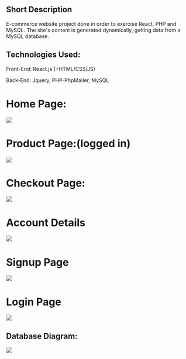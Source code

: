 <h2>Short Description</h2>
E-commerce website project done in order to exercise React, PHP and MySQL. The site's content is generated dynamically, getting data from a MySQL database.
<h2>Technologies Used:</h2>
<p>Front-End:  React.js (+HTML/CSS/JS)</p>
<p>Back-End: Jquery, PHP-PhpMailer, MySQL</p>
<h1>Home Page:</h1>
<img src="https://i.imgur.com/RmeowM3.png">
<h1>Product Page:(logged in)</h1>
<img src="https://i.imgur.com/PqguZki.png">
<h1>Checkout Page:</h1>
<img src="https://i.imgur.com/hXOb87L.png">
<h1>Account Details</h1>
<img src="https://i.imgur.com/e5xemxR.png">
<h1>Signup Page</h1>
<img src="https://i.imgur.com/crM90GU.png">
<h1>Login Page</h1>
<img src="https://i.imgur.com/xqSb2bC.png">
<h2>Database Diagram:</h2>
<img src="https://i.imgur.com/LUYlgcQ.png">
